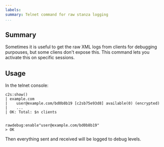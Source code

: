 ```yaml
---
labels:
summary: Telnet command for raw stanza logging
...
```


Summary
-------

Sometimes it is useful to get the raw XML logs from clients for
debugging purpouses, but some cliens don't expose this. This command
lets you activate this on specific sessions.

Usage
-----

In the telnet console:

    c2s:show()
    | example.com
    |    user@example.com/bd0b8b19 [c2sb75e93d8] available(0) (encrypted)
    |    ...
    | OK: Total: $n clients


    rawdebug:enable"user@example.com/bd0b8b19"
    > OK

Then everything sent and received will be logged to debug levels.
